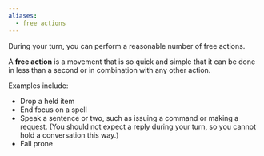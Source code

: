 ```yaml
---
aliases:
  - free actions
---
```


During your turn, you can perform a reasonable number of free actions.  

A **free action** is a movement that is so quick and simple that it can be done in less than a second or in combination with any other action.  

Examples include:

* Drop a held item
* End focus on a spell
* Speak a sentence or two, such as issuing a command or making a request.  (You should not expect a reply during your turn, so you cannot hold a conversation this way.)
* Fall prone

